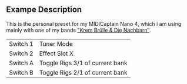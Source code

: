 ## Exampe Description

This is the personal preset for my MIDICaptain Nano 4, which i am using mainly with one of my bands <a target="_blank" href="https://kbdn.info">"Krem Brülle & Die Nachbarn"</a>. 

|            |                                 |
|------------|---------------------------------|
| Switch 1   | Tuner Mode                      |
| Switch 2   | Effect Slot X                   |
| Switch A   | Toggle Rigs 3/1 of current bank |
| Switch B   | Toggle Rigs 2/1 of current bank |





